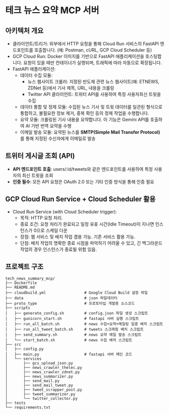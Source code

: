 # 테크 뉴스 요약 MCP 서버

## 아키텍처 개요

- 클라이언트/트리거: 외부에서 HTTP 요청을 통해 Cloud Run 서비스의 FastAPI 엔드포인트를 호출합니다. (예: Postman, cURL, GCP Cloud Scheduler 등)
- GCP Cloud Run: Docker 이미지를 기반으로 FastAPI 애플리케이션을 호스팅합니다. 요청이 있을 때만 컨테이너가 실행되며, 트래픽에 따라 자동으로 확장됩니다.
- FastAPI 애플리케이션:
    - 데이터 수집 모듈:
      - 뉴스 웹사이트 크롤러: 지정된 반도체 관련 뉴스 웹사이트(예: ETNEWS, ZDNet 등)에서 기사 제목, URL, 내용을 크롤링
      - Twitter API 클라이언트: 트위터 API를 사용하여 특정 사용자최신 트윗을 수집
    - 데이터 통합 및 정제 모듈: 수집된 뉴스 기사 및 트윗 데이터를 일관된 형식으로 통합하고, 불필요한 정보 제거, 중복 확인 등의 정제 작업을 수행합니다.
    - 요약 모듈: 크롤링된 기사 내용을 요약합니다. 이 기능은 Gemini API를 호출하여 AI 기반 번역 요약을 수행
    - 이메일 발송 모듈: 요약된 뉴스를 **SMTP(Simple Mail Transfer Protocol)** 를 통해 지정된 수신자에게 이메일로 발송

## 트위터 게시글 조회 (API)
- **API 엔드포인트 호출**: users/:id/tweets와 같은 엔드포인트를 사용하여 특정 사용자의 최신 트윗을 조회
- **인증 필수**: 모든 API 요청은 OAuth 2.0 또는 기타 인증 방식을 통해 인증 필요

## GCP Cloud Run Service + Cloud Scheduler 활용
- Cloud Run Service (with Cloud Scheduler trigger):
    - 목적: HTTP 요청 처리.
    - 종료 조건: 요청 처리가 완료되고 일정 유휴 시간(Idle Timeout)이 지나면 인스턴스가 0으로 스케일 다운
    - 장점: 웹 서비스 및 배치 작업 겸용 가능. 기존 서비스 활용 가능.
    - 단점: 배치 작업의 명확한 종료 시점을 파악하기 어려울 수 있고, 긴 백그라운드 작업의 경우 인스턴스가 종료될 위험 있음.

## 프로젝트 구조

```
tech_news_summary_mcp/
├── Dockerfile
├── README.md
├── cloudbuild.yml                 # Google Cloud Build 설정 파일
├── data                           # json 파일데이터
├── proto_type                     # 프로토타입 개발용 소스코드
├── scripts
│   ├── generate_config.sh         # config.json 파일 생성 스크립트
│   ├── gunicorn_start.sh          # fastapi 서버 실행 스크립트
│   ├── run_all_batch.sh           # news 수집+요약+메일링 일괄 배치 스크립트
│   ├── run_all_tweet_batch.sh     # tweets 스크래핑 배치 스크립트
│   ├── send_summary.sh            # news 요약 메일 발송 스크립트
│   └── start_batch.sh             # news 수집 배치 스크립트 
├── src
│   ├── config.py
│   ├── main.py                    # fastapi 서버 메인 코드
│   └── services
│       ├── gcs_upload_json.py
│       ├── news_crawler_thelec.py
│       ├── news_crawler_zdnet.py
│       ├── news_summarizer.py
│       ├── send_mail.py
│       ├── send_mail_tweet.py
│       ├── tweet_scrapper_post.py
│       ├── tweet_summarizer.py
│       └── twitter_collector.py
├── tests
└── requirements.txt    
```

